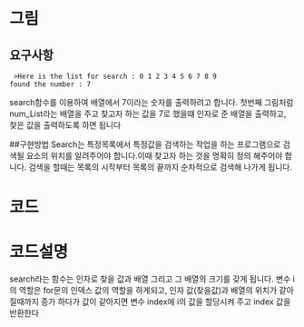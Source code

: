 # 그림

## 요구사항
```{r, engine='bash', count_lines}
 >Here is the list for search : 0 1 2 3 4 5 6 7 8 9
found the number : 7

```
search함수를 이용하여 배열에서 7이라는 숫자를 출력하려고 합니다.
첫번째 그림처럼 num_List라는 배열을 주고 찾고자 하는 값을 7로 했을떄
인자로 준 배열을 출력하고, 찾은 값을 출력하도록 하면 됩니다 

##구현방법
Search는 특정목록에서 특정값을 검색하는 작업을 하는 프로그램으로 검색될 요소의 위치를 알려주어야 합니다.이때 찾고자 하는 것을 명확히 정의 해주어야 합니다.
검색을 할때는 목록의 시작부터 목록의 끝까지 순차적으로 검색해 나가게 됩니다.

# 코드

# 코드설명
search라는 함수는 인자로 찾을 값과 배열 그리고 그 배열의 크기를 갖게 됩니다.
변수 i의 역할은 for문의 인덱스 값의 역할을 하게되고, 
인자 값(찾을값)과 배열의 위치가 같아 질때까지 증가 하다가 값이 같아지면
변수 index에 i의 값을 할당시켜 주고 index 값을 반환한다 



